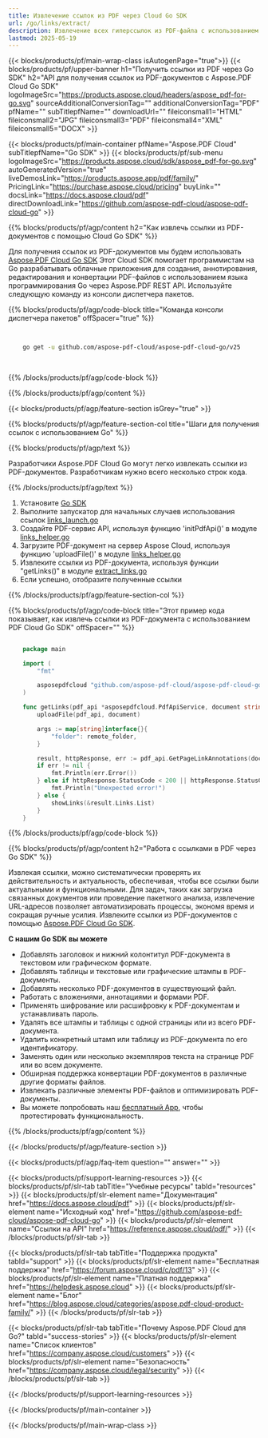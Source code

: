 ```yaml
---
title: Извлечение ссылок из PDF через Cloud Go SDK
url: /go/links/extract/
description: Извлечение всех гиперссылок из PDF-файла с использованием Aspose.PDF Cloud SDK для Go.
lastmod: 2025-05-19
---
```


{{< blocks/products/pf/main-wrap-class isAutogenPage="true">}}
{{< blocks/products/pf/upper-banner h1="Получить ссылки из PDF через Go SDK" h2="API для получения ссылок из PDF-документов с Aspose.PDF Cloud Go SDK" logoImageSrc="https://products.aspose.cloud/headers/aspose_pdf-for-go.svg" sourceAdditionalConversionTag="" additionalConversionTag="PDF" pfName="" subTitlepfName="" downloadUrl="" fileiconsmall1="HTML" fileiconsmall2="JPG" fileiconsmall3="PDF" fileiconsmall4="XML" fileiconsmall5="DOCX" >}}

{{< blocks/products/pf/main-container pfName="Aspose.PDF Cloud" subTitlepfName="Go SDK" >}}
{{< blocks/products/pf/sub-menu logoImageSrc="https://products.aspose.cloud/sdk/aspose_pdf-for-go.svg"
autoGeneratedVersion="true"
liveDemosLink="https://products.aspose.app/pdf/family/" PricingLink="https://purchase.aspose.cloud/pricing" buyLink="" docsLink="https://docs.aspose.cloud/pdf"  directDownloadLink="https://github.com/aspose-pdf-cloud/aspose-pdf-cloud-go" >}}

{{% blocks/products/pf/agp/content h2="Как извлечь ссылки из PDF-документов с помощью Cloud Go SDK" %}}

Для получения ссылок из PDF-документов мы будем использовать
[Aspose.PDF Cloud Go SDK](https://products.aspose.cloud/pdf/go/)
Этот Cloud SDK помогает программистам на Go разрабатывать облачные приложения для создания, аннотирования, редактирования и конвертации PDF-файлов с использованием языка программирования Go через Aspose.PDF REST API. Используйте следующую команду из консоли диспетчера пакетов.

{{% blocks/products/pf/agp/code-block title="Команда консоли диспетчера пакетов" offSpacer="true" %}}

```bash

     
    go get -u github.com/aspose-pdf-cloud/aspose-pdf-cloud-go/v25
     
     
```

{{% /blocks/products/pf/agp/code-block %}}

{{% /blocks/products/pf/agp/content %}}

{{< blocks/products/pf/agp/feature-section isGrey="true" >}}

{{% blocks/products/pf/agp/feature-section-col title="Шаги для получения ссылок с использованием Go" %}}

{{% blocks/products/pf/agp/text %}}

Разработчики Aspose.PDF Cloud Go могут легко извлекать ссылки из PDF-документов. Разработчикам нужно всего несколько строк кода.

{{% /blocks/products/pf/agp/text %}}

1. Установите [Go SDK](https://github.com/aspose-pdf-cloud/aspose-pdf-cloud-go)
2. Выполните запускатор для начальных случаев использования ссылок [links_launch.go](https://github.com/aspose-pdf-cloud/aspose-pdf-cloud-go/blob/master/uses_cases/links/links_launch.go)
3. Создайте PDF-сервис API, используя функцию 'initPdfApi()' в модуле [links_helper.go](https://github.com/aspose-pdf-cloud/aspose-pdf-cloud-go/blob/master/uses_cases/links/links_helper.go)
4. Загрузите PDF-документ на сервер Aspose Cloud, используя функцию 'uploadFile()' в модуле [links_helper.go](https://github.com/aspose-pdf-cloud/aspose-pdf-cloud-go/blob/master/uses_cases/links/links_helper.go)
5. Извлеките ссылки из PDF-документа, используя функции "getLinks()" в модуле [extract_links.go](https://github.com/aspose-pdf-cloud/aspose-pdf-cloud-go/blob/master/uses_cases/links/extract_links.go)
6. Если успешно, отобразите полученные ссылки

{{% /blocks/products/pf/agp/feature-section-col %}}

{{% blocks/products/pf/agp/code-block title="Этот пример кода показывает, как извлечь ссылки из PDF-документа с использованием PDF Cloud Go SDK" offSpacer="" %}}

```go

    package main

    import (
        "fmt"

        asposepdfcloud "github.com/aspose-pdf-cloud/aspose-pdf-cloud-go/v25"
    )

    func getLinks(pdf_api *asposepdfcloud.PdfApiService, document string, page_num int32, remote_folder string) {
        uploadFile(pdf_api, document)

        args := map[string]interface{}{
            "folder": remote_folder,
        }

        result, httpResponse, err := pdf_api.GetPageLinkAnnotations(document, page_num, args)
        if err != nil {
            fmt.Println(err.Error())
        } else if httpResponse.StatusCode < 200 || httpResponse.StatusCode > 299 {
            fmt.Println("Unexpected error!")
        } else {
            showLinks(&result.Links.List)
        }
    }
```

{{% /blocks/products/pf/agp/code-block %}}

{{% blocks/products/pf/agp/content h2="Работа с ссылками в PDF через Go SDK" %}}

Извлекая ссылки, можно систематически проверять их действительность и актуальность, обеспечивая, чтобы все ссылки были актуальными и функциональными. Для задач, таких как загрузка связанных документов или проведение пакетного анализа, извлечение URL-адресов позволяет автоматизировать процессы, экономя время и сокращая ручные усилия.
Извлеките ссылки из PDF-документов с помощью [Aspose.PDF Cloud Go SDK](https://products.aspose.cloud/pdf/go/).

**С нашим Go SDK вы можете**

+ Добавлять заголовок и нижний колонтитул PDF-документа в текстовом или графическом формате.
+ Добавлять таблицы и текстовые или графические штампы в PDF-документы.
+ Добавлять несколько PDF-документов в существующий файл.
+ Работать с вложениями, аннотациями и формами PDF.
+ Применять шифрование или расшифровку к PDF-документам и устанавливать пароль.
+ Удалять все штампы и таблицы с одной страницы или из всего PDF-документа.
+ Удалить конкретный штамп или таблицу из PDF-документа по его идентификатору.
+ Заменять один или несколько экземпляров текста на странице PDF или во всем документе.
+ Обширная поддержка конвертации PDF-документов в различные другие форматы файлов.
+ Извлекать различные элементы PDF-файлов и оптимизировать PDF-документы.
+ Вы можете попробовать наш [бесплатный App](https://products.aspose.app/pdf/), чтобы протестировать функциональность.

{{% /blocks/products/pf/agp/content %}}

{{< /blocks/products/pf/agp/feature-section >}}

{{< blocks/products/pf/agp/faq-item question="" answer="" >}}

{{< blocks/products/pf/support-learning-resources >}}
{{< blocks/products/pf/slr-tab tabTitle="Учебные ресурсы" tabId="resources" >}}
{{< blocks/products/pf/slr-element name="Документация" href="https://docs.aspose.cloud/pdf" >}}
{{< blocks/products/pf/slr-element name="Исходный код" href="https://github.com/aspose-pdf-cloud/aspose-pdf-cloud-go" >}}
{{< blocks/products/pf/slr-element name="Ссылки на API" href="https://reference.aspose.cloud/pdf/" >}}
{{< /blocks/products/pf/slr-tab >}}

{{< blocks/products/pf/slr-tab tabTitle="Поддержка продукта" tabId="support" >}}
{{< blocks/products/pf/slr-element name="Бесплатная поддержка" href="https://forum.aspose.cloud/c/pdf/13" >}}
{{< blocks/products/pf/slr-element name="Платная поддержка" href="https://helpdesk.aspose.cloud" >}}
{{< blocks/products/pf/slr-element name="Блог" href="https://blog.aspose.cloud/categories/aspose.pdf-cloud-product-family/" >}}
{{< /blocks/products/pf/slr-tab >}}

{{< blocks/products/pf/slr-tab tabTitle="Почему Aspose.PDF Cloud для Go?" tabId="success-stories" >}}
{{< blocks/products/pf/slr-element name="Список клиентов" href="https://company.aspose.cloud/customers" >}}
{{< blocks/products/pf/slr-element name="Безопасность" href="https://company.aspose.cloud/legal/security" >}}
{{< /blocks/products/pf/slr-tab >}}

{{< /blocks/products/pf/support-learning-resources >}}

{{< /blocks/products/pf/main-container >}}

{{< /blocks/products/pf/main-wrap-class >}}



